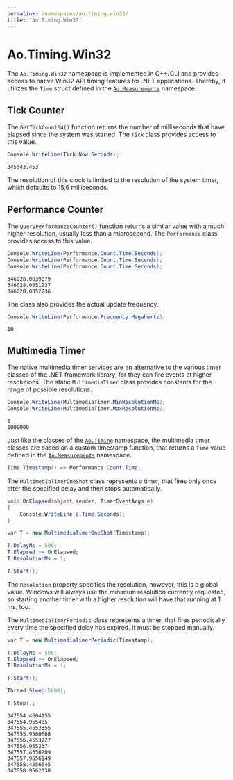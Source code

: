 ```yaml
---
permalink: /namespaces/ao.timing.win32/
title: "Ao.Timing.Win32"
---
```


# Ao.Timing.Win32

The `Ao.Timing.Win32` namespace is implemented in C++/CLI and provides access to native Win32 API timing features for .NET applications. Thereby, it utilizes the `Time` struct defined in the [`Ao.Measurements`](ao.measurements.md) namespace.

## Tick Counter

The `GetTickCount64()` function returns the number of milliseconds that have elapsed since the system was started. The `Tick` class provides access to this value.

```csharp
Console.WriteLine(Tick.Now.Seconds);
```

```console
345343.453
```

The resolution of this clock is limited to the resolution of the system timer, which defaults to 15,6 milliseconds. 

## Performance Counter

The `QueryPerformanceCounter()` function returns a similar value with a much higher resolution, usually less than a microsecond. The `Performance` class provides access to this value.

```csharp
Console.WriteLine(Performance.Count.Time.Seconds);
Console.WriteLine(Performance.Count.Time.Seconds);
Console.WriteLine(Performance.Count.Time.Seconds);
```

```console
346028.0039879
346028.0051237
346028.0052236
```

The class also provides the actual update frequency.

```csharp
Console.WriteLine(Performance.Frequency.Megahertz);
```

```console
10
```

## Multimedia Timer

The native multimedia timer services are an alternative to the various timer classes of the .NET framework library, for they can fire events at higher resolutions. The static `MultimediaTimer` class provides constants for the range of possible resolutions.

```csharp
Console.WriteLine(MultimediaTimer.MinResolutionMs);
Console.WriteLine(MultimediaTimer.MaxResolutionMs);
```

```console
1
1000000
```

Just like the classes of the [`Ao.Timing`](ao.timing.md) namespace, the multimedia timer classes are based on a custom timestamp function, that returns a `Time` value defined in the [`Ao.Measurements`](ao.measurements.md) namespace.

```csharp
Time Timestamp() => Performance.Count.Time;
```

The `MultimediaTimerOneShot` class represents a timer, that fires only once after the specified delay and then stops automatically.

```csharp
void OnElapsed(object sender, TimerEventArgs e)
{
    Console.WriteLine(e.Time.Seconds);
}
```

```csharp
var T = new MultimediaTimerOneShot(Timestamp);

T.DelayMs = 500;
T.Elapsed += OnElapsed;
T.ResolutionMs = 1;

T.Start(); 
```

The `Resolution` property specifies the resolution, however, this is a global value. Windows will always use the minimum resolution currently requested, so starting another timer with a higher resolution will have that running at 1 ms, too.

The `MultimediaTimerPeriodic` class represents a timer, that fires periodically every time the specified delay has expired. It must be stopped manually.

```csharp
var T = new MultimediaTimerPeriodic(Timestamp);

T.DelayMs = 500;
T.Elapsed += OnElapsed;
T.ResolutionMs = 1;

T.Start(); 

Thread.Sleep(5000);

T.Stop();
```

```console
347554.4604155
347554.955485
347555.4553355
347555.9560668
347556.4553727
347556.955237
347557.4556209
347557.9556149
347558.4556545
347558.9562038
```
